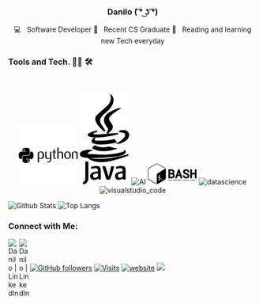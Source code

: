 <h3 align="center"> Danilo ( ͡° ͜ʖ ͡°) </h3>

<p align="center">
 💻 &nbsp; Software Developer
 📰 &nbsp; Recent CS Graduate
 🤖 &nbsp; Reading and learning new Tech everyday
  <br/>
</p>


### Tools and Tech. 👨‍💻 🛠 
<br/>
<p align="center">

<img src="https://github.com/Xx-Ashutosh-xX/Xx-Ashutosh-xX/blob/master/assets/icons/python.png" alt="python" width="120" hight="50">
<img src="https://github.com/Xx-Ashutosh-xX/Xx-Ashutosh-xX/blob/master/assets/icons/java.png" alt="java"  width="100" hight="50">
<img src="https://github.com/Xx-Ashutosh-xX/Xx-Ashutosh-xX/blob/master/assets/icons/ai.png" alt="AI" width="90" hight="50">
<img src="https://github.com/Xx-Ashutosh-xX/Xx-Ashutosh-xX/blob/master/assets/icons/bash.png" alt="bash" width="100" hight="50">
<img src="https://github.com/Xx-Ashutosh-xX/Xx-Ashutosh-xX/blob/master/assets/icons/datascience.png" alt="datascience" width="180" hight="50">
<img src="https://github.com/Xx-Ashutosh-xX/Xx-Ashutosh-xX/blob/master/assets/icons/visualstudio_code.png" alt="visualstudio_code" width="240" hight="50">

![Github Stats](https://github-readme-stats.vercel.app/api?username=daniloorozco&count_private=true&show_icons=true&include_all_commits=true)
![Top Langs](https://github-readme-stats.vercel.app/api/top-langs/?username=daniloorozco&hide=TeX&layout=compact)


### Connect with Me:

[<img align="left" alt="Danilo | LinkedIn" width="22px" src="https://cdn.jsdelivr.net/npm/simple-icons@v3/icons/linkedin.svg" />](https://www.linkedin.com/in/daniloorozco/)
[<img align="left" alt="Danilo | LinkedIn" width="22px" src="https://cdn.jsdelivr.net/npm/simple-icons@v3/icons/github.svg" />](https://github.com/daniloorozco/)

<br />
<br />


[![GitHub followers](https://img.shields.io/github/followers/daniloorozco.svg?style=social&label=Follow&maxAge=2592000)](https://github.com/daniloorozco?tab=followers)
[![Visits](https://komarev.com/ghpvc/?username=daniloorozco&logo=GitHub&label=github%20visits&color=336699&logoColor=white&style=flat-square)](https://github.com/daniloorozco)
[![website](https://img.shields.io/badge/Website-46a2f1.svg?&style=flat-square&logo=Google-Chrome&logoColor=white&link=https://daniloorozco.github.io/)](https://daniloorozco.github.io/)
![](https://visitor-badge.glitch.me/badge?page_id=daniloorozco.daniloorozco)

